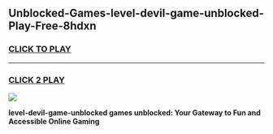 
## Unblocked-Games-level-devil-game-unblocked-Play-Free-8hdxn
<h3>
<a href="https://premium76.site?title=level-devil-game-unblocked&ref=20M">CLICK TO PLAY</a></h3>
<hr>

<h3>
<a href="https://premium76.site?title=level-devil-game-unblocked&ref=20M">CLICK 2 PLAY</a>
  
</h3>

<a href="https://premium76.site?title=level-devil-game-unblocked&ref=19M"><img src="https://clearcache.store/games.png"></a>


**level-devil-game-unblocked games unblocked: Your Gateway to Fun and Accessible Online Gaming**
